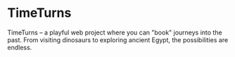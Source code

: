 # TimeTurns
TimeTurns – a playful web project where you can "book" journeys into the past. From visiting dinosaurs to exploring ancient Egypt, the possibilities are endless.  
